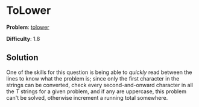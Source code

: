 # ToLower

**Problem**: [tolower](https://open.kattis.com/problems/tolower)

**Difficulty**: 1.8

## Solution

One of the skills for this question is being able to *quickly* read between the lines to know what the problem is; since only the first character in the strings can be converted, check every second-and-onward character in all the *T* strings for a given problem, and if any are uppercase, this problem can't be solved, otherwise increment a running total somewhere.
